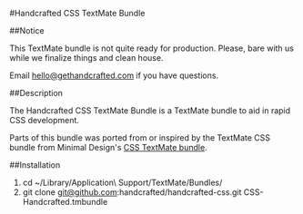 #Handcrafted CSS TextMate Bundle

##Notice

This TextMate bundle is not quite ready for production. Please, bare with us while we finalize things and clean house.

Email [hello@gethandcrafted.com](mailto:hello@gethandcrafted.com) if you have questions.

##Description

The Handcrafted CSS TextMate Bundle is a TextMate bundle to aid in rapid CSS development.

Parts of this bundle was ported from or inspired by the TextMate CSS bundle from Minimal Design's [CSS TextMate bundle](http://minimaldesign.net/downloads/tools/textmate-css-bundle "minimal design &raquo; downloads &raquo; TextMate CSS bundle").

##Installation

1. cd ~/Library/Application\ Support/TextMate/Bundles/
2. git clone git@github.com:handcrafted/handcrafted-css.git CSS-Handcrafted.tmbundle